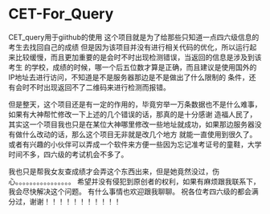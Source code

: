 # CET-For_Query
CET_query用于giithub的使用
这个项目就是为了给那些只知道一点四六级信息的考生去找回自己的成绩
但是因为该项目并没有进行相关代码的优化，所以运行起来比较缓慢，而且更加重要的是会时不时出现检测错误，当返回的信息是涉及到该考生
的学校，成绩的时候，哪一个后五位数才算是正确，而且建议是使用国外的IP地址去进行访问，不知道是不是服务器那边是不是做出了什么限制的
条件，还有会时不时出现返回不了二维码来进行检测而报错。

但是整天，这个项目还是有一定的作用的，毕竟穷举一万条数据也不是什么难事，如果有大神帮忙修改一下上述的几个错误的话，那真的是十分感谢
造福人民了，其实这一个项目我也只是在某位大神哪里修改一些地址就成功，如果那边服务器没有做什么改动的话，那么这个项目无非就是改几个地方
就能一直使用到很久了。
或者有兴趣的小伙伴可以弄成一个软件来方便一些因为忘记准考证号的童鞋，大学时间不多，四六级的考试机会不多了。

我也只是帮我女友查成绩才会弄这个东西出来，但是她竟然没过，伤心。。。。。。。。。。。。。。。。
希望并没有侵犯到原创者的权利，如果有麻烦跟我联系下，我会尽快解决这个问题。
有什么事情也欢迎跟我聊聊。
祝各位考四六级的都会满分过，谢谢！！！！！！！！！！！
